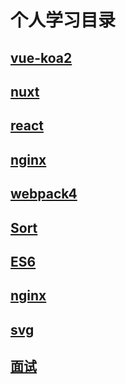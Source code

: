 # 个人学习目录

## [vue-koa2](./vue-koa2)

## [nuxt](./nuxt)

## [react](./react-webpack)

## [nginx](./nginx)

## [webpack4](./webpack4)

## [Sort](./sort)

## [ES6](./es6)

## [nginx](./nginx)

## [svg](./svg)

## [面试](./Interview)
